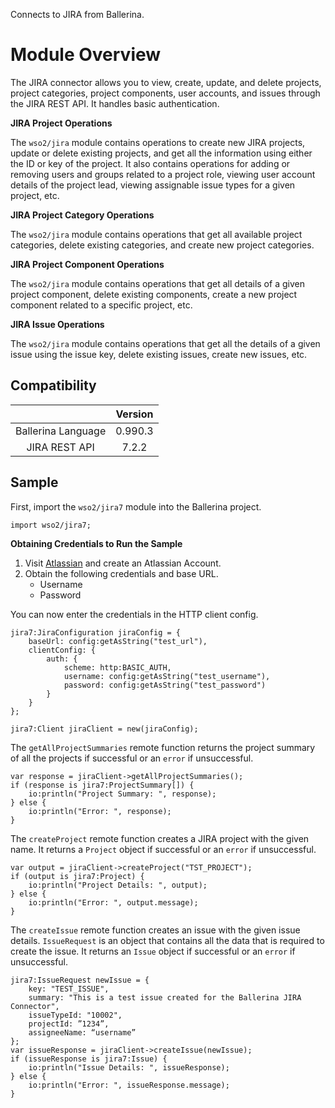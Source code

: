 Connects to JIRA from Ballerina. 

# Module Overview

The JIRA connector allows you to view, create, update, and delete projects, project categories, project components, user 
accounts, and issues through the JIRA REST API. It handles basic authentication.

**JIRA Project Operations**

The `wso2/jira` module contains operations to create new JIRA projects, update or delete existing projects, and get all 
the information using either the ID or key of the project. It also contains operations for adding or removing users and 
groups related to a project role, viewing user account details of the project lead, viewing assignable issue types for a 
given project, etc.

**JIRA Project Category Operations**

The `wso2/jira` module contains operations that get all available project categories, delete existing categories, and 
create new project categories.

**JIRA Project Component Operations**

The `wso2/jira` module contains operations that get all details of a given project component, delete existing 
components, create a new project component related to a specific project, etc.

**JIRA Issue Operations**

The `wso2/jira` module contains operations that get all the details of a given issue using the issue key, delete existing 
issues, create new issues, etc.

## Compatibility
|                    |    Version     |  
|:------------------:|:--------------:|
| Ballerina Language |    0.990.3     |
| JIRA REST API      |    7.2.2       |  

## Sample
First, import the `wso2/jira7` module into the Ballerina project.
```ballerina
import wso2/jira7;
```
**Obtaining Credentials to Run the Sample**

1. Visit [Atlassian](https://id.atlassian.com/signup) and create an Atlassian Account.
2. Obtain the following credentials and base URL.
    * Username
    * Password  

You can now enter the credentials in the HTTP client config.
```ballerina
jira7:JiraConfiguration jiraConfig = {
    baseUrl: config:getAsString("test_url"),
    clientConfig: {
        auth: {
            scheme: http:BASIC_AUTH,
            username: config:getAsString("test_username"),
            password: config:getAsString("test_password")
        }
    }
};

jira7:Client jiraClient = new(jiraConfig);
```

The `getAllProjectSummaries` remote function returns the project summary of all the projects if successful or an `error` if unsuccessful.
```ballerina
var response = jiraClient->getAllProjectSummaries();
if (response is jira7:ProjectSummary[]) {
    io:println("Project Summary: ", response);
} else {
    io:println("Error: ", response);
}
```

The `createProject` remote function creates a JIRA project with the given name. It returns a `Project` object if successful or an `error` if unsuccessful.
```ballerina
var output = jiraClient->createProject("TST_PROJECT");
if (output is jira7:Project) {
    io:println("Project Details: ", output);
} else {
    io:println("Error: ", output.message);
}
```

The `createIssue` remote function creates an issue with the given issue details. `IssueRequest` is an object that contains all
the data that is required to create the issue. It returns an `Issue` object if successful or an `error` if unsuccessful.
```ballerina
jira7:IssueRequest newIssue = {
    key: "TEST_ISSUE",
    summary: "This is a test issue created for the Ballerina JIRA Connector",
    issueTypeId: "10002",
    projectId: ”1234”,
    assigneeName: “username”
};
var issueResponse = jiraClient->createIssue(newIssue);
if (issueResponse is jira7:Issue) {
    io:println("Issue Details: ", issueResponse);
} else {
    io:println("Error: ", issueResponse.message);
}
```
